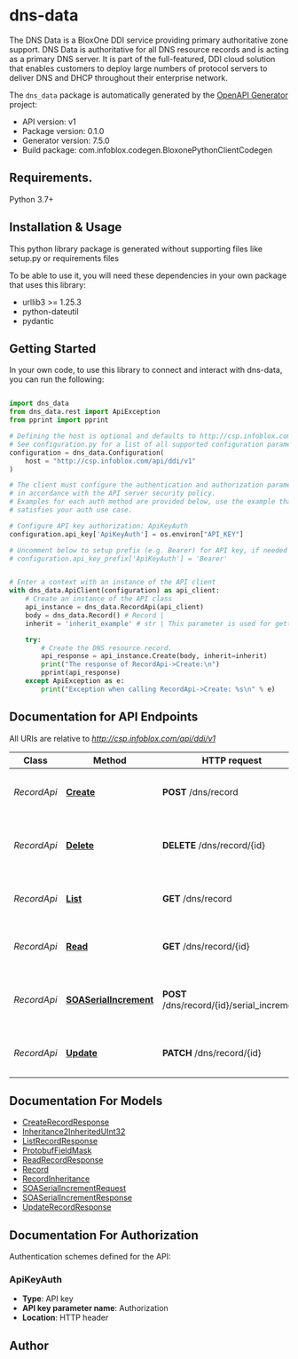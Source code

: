 # dns-data
The DNS Data is a BloxOne DDI service providing primary authoritative zone support. DNS Data is authoritative for all DNS resource records and is acting as a primary DNS server. It is part of the full-featured, DDI cloud solution that enables customers to deploy large numbers of protocol servers to deliver DNS and DHCP throughout their enterprise network.   

The `dns_data` package is automatically generated by the [OpenAPI Generator](https://openapi-generator.tech) project:

- API version: v1
- Package version: 0.1.0
- Generator version: 7.5.0
- Build package: com.infoblox.codegen.BloxonePythonClientCodegen

## Requirements.

Python 3.7+

## Installation & Usage

This python library package is generated without supporting files like setup.py or requirements files

To be able to use it, you will need these dependencies in your own package that uses this library:

* urllib3 >= 1.25.3
* python-dateutil
* pydantic

## Getting Started

In your own code, to use this library to connect and interact with dns-data,
you can run the following:

```python

import dns_data
from dns_data.rest import ApiException
from pprint import pprint

# Defining the host is optional and defaults to http://csp.infoblox.com/api/ddi/v1
# See configuration.py for a list of all supported configuration parameters.
configuration = dns_data.Configuration(
    host = "http://csp.infoblox.com/api/ddi/v1"
)

# The client must configure the authentication and authorization parameters
# in accordance with the API server security policy.
# Examples for each auth method are provided below, use the example that
# satisfies your auth use case.

# Configure API key authorization: ApiKeyAuth
configuration.api_key['ApiKeyAuth'] = os.environ["API_KEY"]

# Uncomment below to setup prefix (e.g. Bearer) for API key, if needed
# configuration.api_key_prefix['ApiKeyAuth'] = 'Bearer'


# Enter a context with an instance of the API client
with dns_data.ApiClient(configuration) as api_client:
    # Create an instance of the API class
    api_instance = dns_data.RecordApi(api_client)
    body = dns_data.Record() # Record | 
    inherit = 'inherit_example' # str | This parameter is used for getting inheritance_sources. (optional)

    try:
        # Create the DNS resource record.
        api_response = api_instance.Create(body, inherit=inherit)
        print("The response of RecordApi->Create:\n")
        pprint(api_response)
    except ApiException as e:
        print("Exception when calling RecordApi->Create: %s\n" % e)

```

## Documentation for API Endpoints

All URIs are relative to *http://csp.infoblox.com/api/ddi/v1*

Class | Method | HTTP request | Description
------------ | ------------- | ------------- | -------------
*RecordApi* | [**Create**](dns_data/docs/RecordApi.md#create) | **POST** /dns/record | Create the DNS resource record.
*RecordApi* | [**Delete**](dns_data/docs/RecordApi.md#delete) | **DELETE** /dns/record/{id} | Move the DNS resource record to recycle bin.
*RecordApi* | [**List**](dns_data/docs/RecordApi.md#list) | **GET** /dns/record | Retrieve DNS resource records.
*RecordApi* | [**Read**](dns_data/docs/RecordApi.md#read) | **GET** /dns/record/{id} | Retrieve the DNS resource record.
*RecordApi* | [**SOASerialIncrement**](dns_data/docs/RecordApi.md#soaserialincrement) | **POST** /dns/record/{id}/serial_increment | Increment serial number for the SOA record.
*RecordApi* | [**Update**](dns_data/docs/RecordApi.md#update) | **PATCH** /dns/record/{id} | Update the DNS resource record.


## Documentation For Models

 - [CreateRecordResponse](dns_data/docs/CreateRecordResponse.md)
 - [Inheritance2InheritedUInt32](dns_data/docs/Inheritance2InheritedUInt32.md)
 - [ListRecordResponse](dns_data/docs/ListRecordResponse.md)
 - [ProtobufFieldMask](dns_data/docs/ProtobufFieldMask.md)
 - [ReadRecordResponse](dns_data/docs/ReadRecordResponse.md)
 - [Record](dns_data/docs/Record.md)
 - [RecordInheritance](dns_data/docs/RecordInheritance.md)
 - [SOASerialIncrementRequest](dns_data/docs/SOASerialIncrementRequest.md)
 - [SOASerialIncrementResponse](dns_data/docs/SOASerialIncrementResponse.md)
 - [UpdateRecordResponse](dns_data/docs/UpdateRecordResponse.md)


<a id="documentation-for-authorization"></a>
## Documentation For Authorization


Authentication schemes defined for the API:
<a id="ApiKeyAuth"></a>
### ApiKeyAuth

- **Type**: API key
- **API key parameter name**: Authorization
- **Location**: HTTP header


## Author




